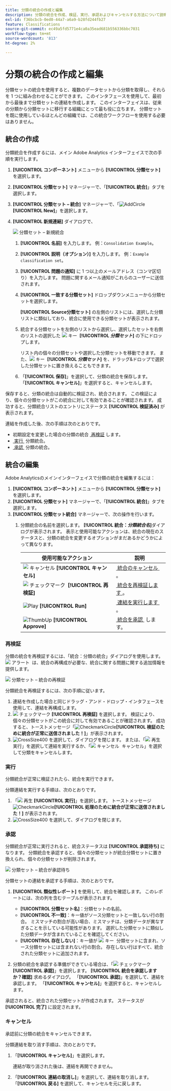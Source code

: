```yaml
---
title: 分類の統合の作成と編集
description: 分類の統合を作成、検証、実行、承認およびキャンセルする方法について説明します。
exl-id: f36bcbcb-0ed0-44a7-a6a9-b28fd244fb27
feature: Classifications
source-git-commit: ec49a5fd5771e4ca0a35ead681b556336bbc7031
workflow-type: tm+mt
source-wordcount: '813'
ht-degree: 2%

---
```


# 分類の統合の作成と編集

分類セットの統合を使用すると、複数のデータセットから分類を取得し、それらを 1 つに組み合わせることができます。 このインタフェースを使用して、最初から最後まで分類セットの連結を作成します。 このインターフェイスは、従来の分類から分類セットに移行する組織にとって最も役に立ちます。 分類セットを既に使用しているほとんどの組織では、この統合ワークフローを使用する必要はありません。

## 統合の作成

分類統合を作成するには、メイン Adobe Analytics インターフェイスで次の手順を実行します。

1. **[!UICONTROL コンポーネント]** メニューから **[!UICONTROL 分類セット]** を選択します。
1. **[!UICONTROL 分類セット]** マネージャーで、「**[!UICONTROL 統合]**」タブを選択します。
1. **[!UICONTROL 分類セット – 統合]** マネージャーで、「![AddCircle](/help/assets/icons/AddCircle.svg)**[!UICONTROL New]**」を選択します。
1. **[!UICONTROL 新規連結]** ダイアログで、

   ![&#x200B; 分類セット – 新規統合 &#x200B;](assets/classifications-sets-consolidations-new.png)
   1. **[!UICONTROL 名前]** を入力します。 例：`Consolidation Example`。
   1. **[!UICONTROL 説明（オプション）]** を入力します。 例：`Example classification set`。
   1. **[!UICONTROL 問題の通知]** に 1 つ以上のメールアドレス（コンマ区切り）を入力します。 問題に関するメール通知がこれらのユーザーに送信されます。
   1. **[!UICONTROL 一致する分類セット]** ドロップダウンメニューから分類セットを選択します。

      **[!UICONTROL Source分類セット]** の左側のリストには、選択した分類リストに類似しており、統合に使用できる分類セットが表示されます。

   1. 統合する分類セットを左側のリストから選択し、選択したセットを右側のリストの選択した ![&#x200B; キー &#x200B;](/help/assets/icons/Key.svg) **[!UICONTROL _分類セット_]** の下にドロップします。

      リスト内の個々の分類セットや選択した分類セットを移動できます。 また、![&#x200B; キー &#x200B;](/help/assets/icons/Key.svg) **[!UICONTROL _分類セット_]** を、ドラッグ&amp;ドロップで選択した分類セットに置き換えることもできます。

   1. 「**[!UICONTROL 保存]**」を選択して、分類の統合を保存します。 「**[!UICONTROL キャンセル]**」を選択すると、キャンセルします。

保存すると、分類の統合は自動的に検証され、統合されます。 この検証により、個々の分類セットがこの統合に対して有効であることが確認されます。 成功すると、分類統合リストのエントリにステータス **[!UICONTROL 検証済み]** が表示されます。

連結を作成した後、次の手順は次のとおりです。

* 初期設定を変更した場合の分類の統合 [&#x200B; 再検証 &#x200B;](#re-validate) します。
* [&#x200B; 実行 &#x200B;](#run) 分類統合。
* [&#x200B; 承認 &#x200B;](#approve) 分類の統合。



<!--
         
  

**[!UICONTROL Components]** > **[!UICONTROL Classification sets]** > **[!UICONTROL Consolidations]** > **[!UICONTROL Add]**

The following fields are available when creating a consolidation:

* **[!UICONTROL Name]**: The name of the consolidation.
* **[!UICONTROL Notify of issues]**: A comma-delimited list of email addresses that are notified of issues with this consolidation.
* **[!UICONTROL Dataset to match]**: A drop-down list of all classification sets.

Once you select a classification set, a table with two columns appears:

* The right column contains all classification sets that you want to consolidate. It starts with the classification set selected using the above drop-down list.
* The left column contains all classification sets eligible to be merged with the originally selected dataset. **Schemas must exactly match to be eligible for consolidation**. If schemas do not match the selected classification set, they do not appear in this left column.

Drag the desired classification sets from the available column on the left to the consolidation column on the right. Once the consolidation is given a name and two or more classification sets are in the right column, click **[!UICONTROL Save & Continue]**.

-->

## 統合の編集

Adobe Analyticsのメインインターフェイスで分類の統合を編集するには：

1. **[!UICONTROL コンポーネント]** メニューから **[!UICONTROL 分類セット]** を選択します。
1. **[!UICONTROL 分類セット]** マネージャーで、「**[!UICONTROL 統合]**」タブを選択します。
1. **[!UICONTROL 分類セット統合]** マネージャーで、次の操作を行います。
   1. 分類統合の名前を選択します。 **[!UICONTROL 統合：_分類統合名_]**&#x200B;ダイアログが表示されます。 表示と使用可能なアクションは、統合の現在のステータスと、分類の統合を変更するオプションがまだあるかどうかによって異なります。

      | 使用可能なアクション | 説明 |
      |---|---|
      | ![&#x200B; キャンセル &#x200B;](/help/assets/icons/Cancel.svg)**[!UICONTROL キャンセル]** | [&#x200B; 統合のキャンセル &#x200B;](#cancel)。 |
      | ![&#x200B; チェックマーク &#x200B;](/help/assets/icons/Checkmark.svg) **[!UICONTROL 再検証]** | [&#x200B; 統合を再検証します &#x200B;](#re-validate)。 |
      | ![Play](/help/assets/icons/Play.svg) **[!UICONTROL Run]** | [&#x200B; 連結を実行します &#x200B;](#run)。 |
      | ![ThumbUp](/help/assets/icons/ThumbUp.svg) **[!UICONTROL Approve]** | [&#x200B; 統合を承認 &#x200B;](#approve) します。 |



### 再検証

分類の統合を再検証するには、「統合：分類の統合」ダイアログを使用します。 ![&#x200B; アラート &#x200B;](/help/assets/icons/Alert.svg) は、統合の再構成が必要な、統合に関する問題に関する追加情報を提供します。

![&#x200B; 分類セット – 統合の再検証 &#x200B;](assets/classifications-sets-consolidations-validated.png)

分類統合を再検証するには、次の手順に従います。

1. 連結を作成した場合と同じドラッグ・アンド・ドロップ・インタフェースを使用して、連結を再構成します。
1. ![&#x200B; チェックマーク &#x200B;](/help/assets/icons/Checkmark.svg)**[!UICONTROL 再検証]** を選択します。 検証により、個々の分類セットがこの統合に対して有効であることが確認されます。 成功すると、トーストメッセージ「![CheckmarkCircle](/help/assets/icons/CheckmarkCircle.svg)**[!UICONTROL 検証のために統合が正常に送信されました！]**」が表示されます。
1. ![CrossSize400](/help/assets/icons/CrossSize400.svg) を選択して、ダイアログを閉じます。 または、「![&#x200B; 再生 &#x200B;](/help/assets/icons/Play.svg) 実行」を選択して連結を実行するか、「![&#x200B; キャンセル &#x200B;](/help/assets/icons/Cancel.svg) キャンセル」を選択して分類をキャンセルします。



<!--
Once you have created a consolidation, a list of source datasets appears on the right. The **[!UICONTROL Validate]** button makes sure that each individual classification set is valid for this consolidation. You can reorder the classification steps here to determine priority in cases of mismatched classification values. **The highest classification set in the list overwrites any mismatched values in other classification sets.**

-->

### 実行

分類統合が正常に検証されたら、統合を実行できます。

分類連結を実行する手順は、次のとおりです。

1. 「![&#x200B; 再生 &#x200B;](/help/assets/icons/Play.svg)**[!UICONTROL 実行]**」を選択します。 トーストメッセージ ![CheckmarkCircle](/help/assets/icons/CheckmarkCircle.svg)**[!UICONTROL 処理のために統合が正常に送信されました！]** が表示されます。
1. ![CrossSize400](/help/assets/icons/CrossSize400.svg) を選択して、ダイアログを閉じます。


### 承認

分類統合が正常に実行されると、統合ステータスは **[!UICONTROL 承認待ち]** になります。 分類統合を承認すると、個々の分類セットが統合分類セットに置き換えられ、個々の分類セットが削除されます。

![&#x200B; 分類セット – 統合が承認待ち &#x200B;](assets/classifications-sets-consolidations-waitingforapproval.png)

分類セットの連結を承認する手順は、次のとおりです。

1. **[!UICONTROL 類似性レポート]** を使用して、統合を確認します。 このレポートには、次の列を含むテーブルが表示されます。

   * **[!UICONTROL 分類セット名]**：分類セットの名前。
   * **[!UICONTROL 不一致]**：キー値がソース分類セットと一致しない行の割合。 ミスマッチの割合が高い場合、ミスマッチは、分類データが異なすぎることを示している可能性があります。 選択した分類セットに類似した分類データが含まれていることを確認してください。
   * **[!UICONTROL 存在しない]**：キー値が ![&#x200B; キー &#x200B;](/help/assets/icons/Key.svg) 分類セットに含まれ、ソース分類セットには含まれない行の割合。 存在しない行はすべて、統合された分類セットに追加されます。

1. 分類の統合を承認する準備ができている場合は、「![&#x200B; チェックマーク &#x200B;](/help/assets/icons/Checkmark.svg)**[!UICONTROL 承認]**」を選択します。 **[!UICONTROL 統合を承認しますか？確認]** 求めるダイアログ。 「**[!UICONTROL 承認]**」を選択して、連結を承認します。 「**[!UICONTROL キャンセル]**」を選択すると、キャンセルします。

承認されると、統合された分類セットが作成されます。 ステータスが **[!UICONTROL 完了]** に設定されます。


### キャンセル

承認前に分類の統合をキャンセルできます。

分類連結を取り消す手順は、次のとおりです。

1. 「**[!UICONTROL キャンセル]**」を選択します。

   連結が取り消された後は、連結を再開できません。
1. 「**[!UICONTROL 連結の取消し]**」を選択して、連結を取り消します。 「**[!UICONTROL 戻る]** を選択して、キャンセルを元に戻します。
